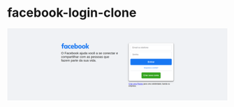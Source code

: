 # facebook-login-clone

![Facebook](https://github.com/wagnerparnoff/facebook-login-clone/blob/main/Screenshot%20from%202021-09-22%2010-30-27.png)
